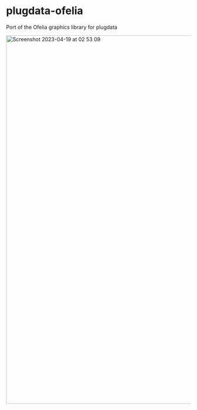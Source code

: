 # plugdata-ofelia
Port of the Ofelia graphics library for plugdata

<img width="1002" alt="Screenshot 2023-04-19 at 02 53 09" src="https://user-images.githubusercontent.com/44585538/232938242-07d3b44f-f0f9-430a-926d-681c5a897a4c.png">

